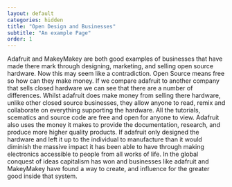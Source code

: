 ```yaml
---
layout: default
categories: hidden
title: "Open Design and Businesses"
subtitle: "An example Page"
order: 1
---
```


Adafruit and MakeyMakey are both good examples of businesses that have made there mark through designing, marketing, and selling open source hardware.
Now this may seem like a contradiction. Open Source means free so how can they make money.
If we compare adafruit to another company that sells closed hardware we can see that there are a number of differences. Whilst adafruit does make money from selling there hardware, unlike other closed source businesses, they allow anyone to read, remix and collaborate on everything supporting the hardware. All the tutorials, scematics and source code are free and open for anyone to view.
Adafruit also uses the money it makes to provide the documentation, research, and produce more higher quality products.
If adafruit only designed the hardware and left it up to the individual to manufacture than it would diminish the massive impact it has been able to have through making electronics accessible to people from all works of life. In the global conquest of ideas capitalism has won and businesses like adafruit and MakeyMakey have found a way to create, and influence for the greater good inside that system.

